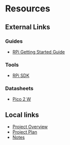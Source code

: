 # Resources

<!-- ## Glossary -->

## External Links
### Guides
- [RPi Getting Started Guide](https://datasheets.raspberrypi.com/pico/getting-started-with-pico.pdf)

### Tools
- [RPi SDK](https://www.raspberrypi.com/documentation/microcontrollers/c_sdk.html#content)

### Datasheets
- [Pico 2 W](https://datasheets.raspberrypi.com/picow/pico-2-w-datasheet.pdf)


## Local links
- [Project Overview](../README.md)
- [Project Plan](./Project_Plan.md)
- [Notes](./Notes-0.md)


<!-- ## Useful Commands/Shortcuts
## Pinouts/Diagrams
## Common Issues -->